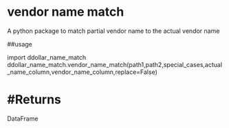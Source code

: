 # vendor name match
A python package to match partial vendor name to the actual vendor name

##usage

import ddollar_name_match
ddollar_name_match.vendor_name_match(path1,path2,special_cases,actual_name_column,vendor_name_column,replace=False)

#Returns 
==========
DataFrame
